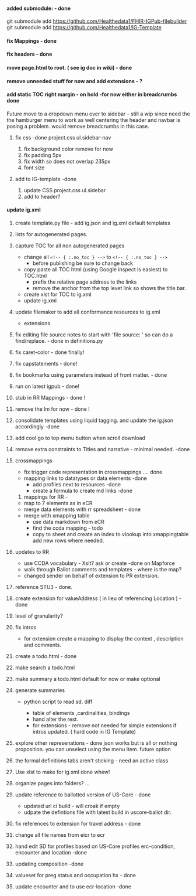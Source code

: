 #### added submodule: - done

git submodule add https://github.com/Healthedata1/FHIR-IGPub-filebuilder
git submodule add https://github.com/Healthedata1/IG-Template

#### fix Mappings -  done
#### fix headers - done
#### move page.html to root.  ( see ig doc in wiki) - done

#### remove unneeded stuff for now and add extensions  - ?

#### add static TOC right margin  -  on hold  -for now either in  breadcrumbs done

Future move to a dropdown menu over to sidebar - still a wip since need the the hamburger menu to work as well centering the header and navbar is posing a problem. would remove breadcrumbs in this case.

1. fix css  -done
project.css  ul.sidebar-nav

    1. fix background color remove for now
    1. fix padding 5px
    1. fix width so does not overlap 235px
    1. font size

1. add to IG-template  -done
    1. update CSS
        project.css  ul.sidebar
    1. add to header?


#### update ig.xml

1. create template.py file - add ig.json and ig.xml default templates
1. lists for autogenerated pages.
1. capture TOC for all non autogenerated pages
    - change all `<!-- { :.no_toc } -->` to `<!-- { :.no_toc } -->`
      - before publishing be sure to change back
    - copy paste all TOC html (using Google inspect is easiest) to TOC.html
      - prefix the relative page address to the links
      - remove the anchor from the top levet link so shows the title bar.
   - create xlst for TOC to ig.xml
   - update ig.xml




1. update filemaker to add all conformance resources to ig.xml
   - extensions

1. fix editing file source notes to start with 'file source: '  so can do a find/replace.  - done in definitions.py

1. fix caret-color - done finally!

1. fix capstatements - done!

1. fix bookmarks using parameters instead of front matter. - done

1. run on latest igpub - done!

1. stub in RR Mappings - done !

1. remove the lm for now  - done !

1. consolidate templates  using liquid tagging. and update the ig.json accordingly  -done

1.  add cool go to top menu button when scroll download


1. remove extra constraints to Titles and narrative - minimal needed. -done

1. crossmappings
    - fix trigger code representation in crossmappings  .... done
     - mapping links to datatypes or data elements   -done
       - add profiles next to resources -done
       - create a formula to create md links  -done
     1. mappings for RR -
      - map to 7 elements as in eCR
      - merge data elements with rr spreadsheet - done
      - merge with xmapping table
        - use data markdown from eCR
        - find the ccda mapping - todo
        - copy to sheet and create an index to vlookup into xmappingtable add new rows where needed.


  1. updates to RR
      - use CCDA vocabulary - Xslt?  ask  or create -done on Mapforce
      - walk through Ballot comments and templates - where is the map?
      - changed sender on behalf of extension to PR extension.

1. reference STU3 - done.

1. create extension for valueAddress ( in lieu of referencing Location )  -done

1. level of granularity?

1. fix intros
   - for extension create a mapping to display the context , description and comments.

1. create a todo.html - done

1. make search a todo.html

1. make summary a todo.html default for now or make optional
  1. generate summaries
     - python script to read sd. diff

         - table of elements ,cardinalities, bindings
         - hand alter the rest.
         - for extensions - remove not needed for simple extensions if intros updated.  ( hard code in IG Template)

1. explore other represenations - done  json  works but is all or nothing proposition.  you can unselect using the menu item.  future option

1. the formal definitions tabs aren't sticking  - need an active class

1. Use xlst to make for ig.xml done whew!

1. organize pages into folders? ...  

1. update reference to ballotted version of US-Core - done
   - updated url  ci build - will croak if empty
   - udpate the  defintions file with latest build in uscore-ballot dir.

1. fix references to extension for travel address - done

1. change all file names from eicr to ecr

1. hand edit SD for profiles based on US-Core profiles  erc-condition, encounter and location -done

1. updating composition -done

1. valueset for preg status and  occupation hx - done

1. update encounter and to use ecr-location -done
